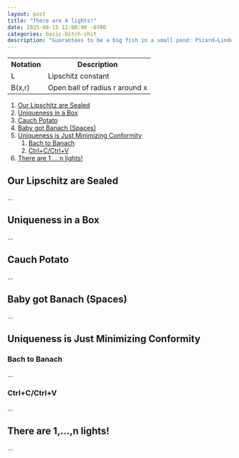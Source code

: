 ```yaml
---
layout: post
title: "There are 4 lights!"
date: 2025-08-15 12:00:00 -0700
categories: basic-bitch-shit
description: "Guarantees to be a big fish in a small pond: Picard–Lindelöf"
---
```


<div class="legend-cheatsheet">
  <table>
    <tr><th>Notation</th><th>Description</th></tr>
    <tr><td>L</td><td>Lipschitz constant</td></tr>
    <tr><td>B(x,r)</td><td>Open ball of radius r around x</td></tr>
    <!-- add more rows as needed -->
  </table>
</div>

<div class="toc-block">
  <ol>
    <li><a href="#our-lipschitz-are-sealed">Our Lipschitz are Sealed</a></li>
    <li><a href="#uniqueness-in-a-box">Uniqueness in a Box</a></li>
    <li><a href="#cauch-potato">Cauch Potato</a></li>
    <li><a href="#baby-got-banach-spaces">Baby got Banach (Spaces)</a></li>
    <li>
      <a href="#uniqueness-is-just-minimizing-conformity">Uniqueness is Just Minimizing Conformity</a>
      <ol>
        <li><a href="#bach-to-banach">Bach to Banach</a></li>
        <li><a href="#ctrl-c-ctrl-v">Ctrl+C/Ctrl+V</a></li>
      </ol>
    </li>
    <li><a href="#there-are-1-n-lights">There are 1,...,n lights!</a></li>
  </ol>
</div>

<h2 id="our-lipschitz-are-sealed">Our Lipschitz are Sealed</h2>
<p>...</p>

<h2 id="uniqueness-in-a-box">Uniqueness in a Box</h2>
<p>...</p>

<h2 id="cauch-potato">Cauch Potato</h2>
<p>...</p>

<h2 id="baby-got-banach-spaces">Baby got Banach (Spaces)</h2>
<p>...</p>

<h2 id="uniqueness-is-just-minimizing-conformity">Uniqueness is Just Minimizing Conformity</h2>
<h3 id="bach-to-banach">Bach to Banach</h3>
<p>...</p>
<h3 id="ctrl-c-ctrl-v">Ctrl+C/Ctrl+V</h3>
<p>...</p>

<h2 id="there-are-1-n-lights">There are 1,...,n lights!</h2>
<p>...</p>
